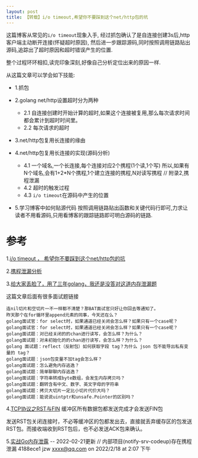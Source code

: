 ```yaml
---
layout: post
title: 【转载】i/o timeout,希望你不要踩到这个net/http包的坑
---
```


这篇博客从常见的`i/o timeout`现象入手,
经过抓包确认了是自连接创建3s后,http客户端主动断开连接(怀疑超时原因),
然后进一步跟踪源码,同时按照调用链路贴出源码,追踪出了超时原因和超时错误产生的位置.

整个过程环环相扣,读完印象深刻,好像自己分析定位出来的原因一样. 

从这篇文章可以学会如下技能:

* 1.抓包

* 2.golang net/http设置超时分为两种
    - 2.1 自连接创建时开始计算的超时,如果这个连接被复用,那么每次请求时间都会累计到超时时间里。
    - 2.2 每次请求的超时

* 3.net/http包复用长连接的缘由

* 4.net/http包复用长连接的实现(源码分析)
    - 4.1 一个域名,一个长连接,每个连接对应2个携程(1个读,1个写)
所以,如果有N个域名,会有1+2*N个携程,1个建立连接的携程,N对读写携程 // 附录2,携程泄漏
    - 4.2 超时的触发过程
    - 4.3 `i/o timeout`在源码中产生的位置

* 5.学习博客中如何贴源代码
按照调用链路贴出函数和关键代码行即可,力求让读者不用看源码,只用看博客的跟踪链路即可明白源码的链路.

# 参考
1.[i/o timeout ， 希望你不要踩到这个net/http包的坑](https://mp.weixin.qq.com/s?__biz=Mzg5NDY2MDk4Mw==&mid=2247486382&idx=1&sn=84254ec3ada10df290d5bc9edd28b0c4&source=41#wechat_redirect)

2.[携程泄漏分析](https://mp.weixin.qq.com/s?__biz=MzAwMDAxNjU4Mg==&mid=2247483794&idx=1&sn=0b617bf9acffc17afa5b3278d3d32eef&scene=21#wechat_redirect)

3.[给大家丢脸了，用了三年golang，我还是没答对这道内存泄漏题](https://mp.weixin.qq.com/s?__biz=MzAwMDAxNjU4Mg==&mid=2247483794&idx=1&sn=0b617bf9acffc17afa5b3278d3d32eef&scene=21#wechat_redirect)

这篇文章后面有很多面试题链接
```
连nil切片和空切片一不一样都不清楚？那BAT面试官只好让你回去等通知了。
昨天那个在for循环里append元素的同事，今天还在么？
golang面试官：for select时，如果通道已经关闭会怎么样？如果只有一个case呢？
golang面试官：for select时，如果通道已经关闭会怎么样？如果只有一个case呢？
golang面试题：对已经关闭的的chan进行读写，会怎么样？为什么？
golang面试题：对未初始化的的chan进行读写，会怎么样？为什么？
golang 面试题：reflect（反射包）如何获取字段 tag？为什么 json 包不能导出私有变量的 tag？
golang面试题：json包变量不加tag会怎么样？
golang面试题：怎么避免内存逃逸？
golang面试题：简单聊聊内存逃逸？
golang面试题：字符串转成byte数组，会发生内存拷贝吗？
golang面试题：翻转含有中文、数字、英文字母的字符串
golang面试题：拷贝大切片一定比小切片代价大吗？
golang面试题：能说说uintptr和unsafe.Pointer的区别吗？
```

4.[TCP协议之RST与FIN](https://blog.csdn.net/yangguosb/article/details/79224872)
缓冲区所有数据包都发送完成才会发送FIN包

发送RST包关闭连接时，不必等缓冲区的包都发出去，直接就丢弃缓存区的包发送RST包。而接收端收到RST包后，也不必发送ACK包来确认。


5.[实战Go内存泄露](https://segmentfault.com/a/1190000019222661) 
-- 2022-02-21更新
// 内部项目(notify-srv-codeup)存在携程泄漏 4188ece1 jzw <xxxx@qq.com> on 2022/2/18 at 2:07 下午
